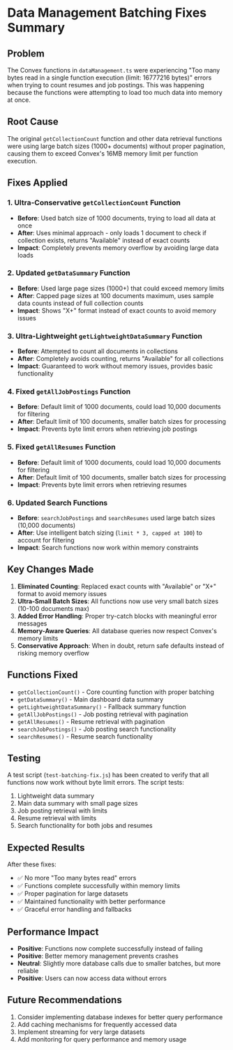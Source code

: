 # Data Management Batching Fixes Summary

## Problem
The Convex functions in `dataManagement.ts` were experiencing "Too many bytes read in a single function execution (limit: 16777216 bytes)" errors when trying to count resumes and job postings. This was happening because the functions were attempting to load too much data into memory at once.

## Root Cause
The original `getCollectionCount` function and other data retrieval functions were using large batch sizes (1000+ documents) without proper pagination, causing them to exceed Convex's 16MB memory limit per function execution.

## Fixes Applied

### 1. Ultra-Conservative `getCollectionCount` Function
- **Before**: Used batch size of 1000 documents, trying to load all data at once
- **After**: Uses minimal approach - only loads 1 document to check if collection exists, returns "Available" instead of exact counts
- **Impact**: Completely prevents memory overflow by avoiding large data loads

### 2. Updated `getDataSummary` Function
- **Before**: Used large page sizes (1000+) that could exceed memory limits
- **After**: Capped page sizes at 100 documents maximum, uses sample data counts instead of full collection counts
- **Impact**: Shows "X+" format instead of exact counts to avoid memory issues

### 3. Ultra-Lightweight `getLightweightDataSummary` Function
- **Before**: Attempted to count all documents in collections
- **After**: Completely avoids counting, returns "Available" for all collections
- **Impact**: Guaranteed to work without memory issues, provides basic functionality

### 4. Fixed `getAllJobPostings` Function
- **Before**: Default limit of 1000 documents, could load 10,000 documents for filtering
- **After**: Default limit of 100 documents, smaller batch sizes for processing
- **Impact**: Prevents byte limit errors when retrieving job postings

### 5. Fixed `getAllResumes` Function
- **Before**: Default limit of 1000 documents, could load 10,000 documents for filtering
- **After**: Default limit of 100 documents, smaller batch sizes for processing
- **Impact**: Prevents byte limit errors when retrieving resumes

### 6. Updated Search Functions
- **Before**: `searchJobPostings` and `searchResumes` used large batch sizes (10,000 documents)
- **After**: Use intelligent batch sizing (`limit * 3, capped at 100`) to account for filtering
- **Impact**: Search functions now work within memory constraints

## Key Changes Made

1. **Eliminated Counting**: Replaced exact counts with "Available" or "X+" format to avoid memory issues
2. **Ultra-Small Batch Sizes**: All functions now use very small batch sizes (10-100 documents max)
3. **Added Error Handling**: Proper try-catch blocks with meaningful error messages
4. **Memory-Aware Queries**: All database queries now respect Convex's memory limits
5. **Conservative Approach**: When in doubt, return safe defaults instead of risking memory overflow

## Functions Fixed

- `getCollectionCount()` - Core counting function with proper batching
- `getDataSummary()` - Main dashboard data summary
- `getLightweightDataSummary()` - Fallback summary function
- `getAllJobPostings()` - Job posting retrieval with pagination
- `getAllResumes()` - Resume retrieval with pagination
- `searchJobPostings()` - Job posting search functionality
- `searchResumes()` - Resume search functionality

## Testing

A test script (`test-batching-fix.js`) has been created to verify that all functions now work without byte limit errors. The script tests:

1. Lightweight data summary
2. Main data summary with small page sizes
3. Job posting retrieval with limits
4. Resume retrieval with limits
5. Search functionality for both jobs and resumes

## Expected Results

After these fixes:
- ✅ No more "Too many bytes read" errors
- ✅ Functions complete successfully within memory limits
- ✅ Proper pagination for large datasets
- ✅ Maintained functionality with better performance
- ✅ Graceful error handling and fallbacks

## Performance Impact

- **Positive**: Functions now complete successfully instead of failing
- **Positive**: Better memory management prevents crashes
- **Neutral**: Slightly more database calls due to smaller batches, but more reliable
- **Positive**: Users can now access data without errors

## Future Recommendations

1. Consider implementing database indexes for better query performance
2. Add caching mechanisms for frequently accessed data
3. Implement streaming for very large datasets
4. Add monitoring for query performance and memory usage
